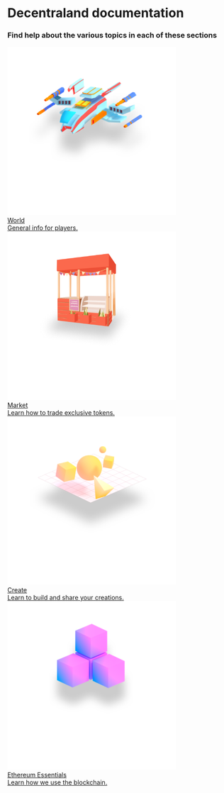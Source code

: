 # Decentraland documentation

### Find help about the various topics in each of these sections

<div class="shortcuts">
  <a href="/player/general/introduction">
    <div>
      <div class="image"><img src="/images/BackWorld.png" width="380" height="380"/></div>
      <div class="title">World</div>
      <div class="description">General info for players.</div>
    </div>
  </a>
  <a href="/player/market/marketplace">
    <div>
      <div class="image"><img src="/images/BackMarket.png" width="380" height="380"/></div>
      <div class="title">Market</div>
      <div class="description">Learn how to trade exclusive tokens.</div>
    </div>
  </a>
  <a href="content-intro.html">
    <div>
      <div class="image"><img src="/images/BackCreate.png" width="380" height="380"/></div>
      <div class="title">Create</div>
      <div class="description">Learn to build and share your creations.</div>
    </div>
  </a>
  <a href="/player/blockchain-integration/get-a-wallet">
    <div>
      <div class="image"><img src="/images/BackEth.png" width="380" height="380"/></div>
      <div class="title">Ethereum Essentials</div>
      <div class="description">Learn how we use the blockchain.</div>
    </div>
  </a>
</div>
